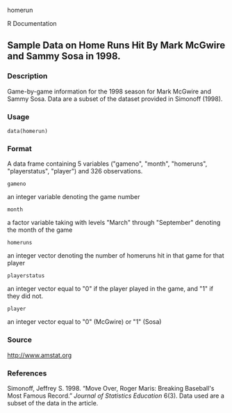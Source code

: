 homerun

R Documentation

## Sample Data on Home Runs Hit By Mark McGwire and Sammy Sosa in 1998.

### Description

Game-by-game information for the 1998 season for Mark McGwire and Sammy Sosa.
Data are a subset of the dataset provided in Simonoff (1998).

### Usage

    data(homerun)

### Format

A data frame containing 5 variables ("gameno", "month", "homeruns",
"playerstatus", "player") and 326 observations.

`gameno`

an integer variable denoting the game number

`month`

a factor variable taking with levels "March" through "September" denoting the
month of the game

`homeruns`

an integer vector denoting the number of homeruns hit in that game for that
player

`playerstatus`

an integer vector equal to "0" if the player played in the game, and "1" if
they did not.

`player`

an integer vector equal to "0" (McGwire) or "1" (Sosa)

### Source

<http://www.amstat.org>

### References

Simonoff, Jeffrey S. 1998. “Move Over, Roger Maris: Breaking Baseball's Most
Famous Record.” _Journal of Statistics Education_ 6(3). Data used are a subset
of the data in the article.

